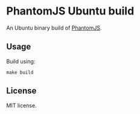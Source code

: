 # PhantomJS Ubuntu build

An Ubuntu binary build of [PhantomJS][].

## Usage

Build using:

```
make build
```

## License

MIT license.

[PhantomJS]: http://phantomjs.org/
